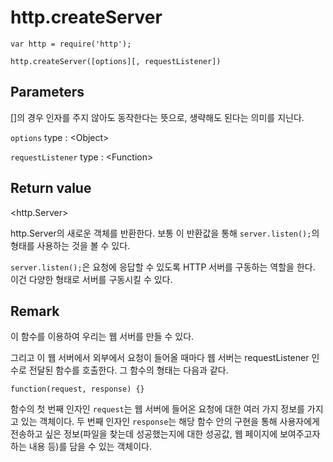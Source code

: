 # http.createServer
  
	var http = require('http');
	
	http.createServer([options][, requestListener])
  
## Parameters
  
[]의 경우 인자를 주지 않아도 동작한다는 뜻으로, 생략해도 된다는 의미를 지닌다.  
  
`options` type : &lt;Object&gt;  
  
`requestListener` type : &lt;Function&gt;  
  
## Return value
  
&lt;http.Server&gt;  
  
http.Server의 새로운 객체를 반환한다. 보통 이 반환값을 통해 `server.listen();`의 형태를 사용하는 것을 볼 수 있다.  
  
`server.listen();`은 요청에 응답할 수 있도록 HTTP 서버를 구동하는 역할을 한다. 이건 다양한 형태로 서버를 구동시킬 수 있다.  
  
## Remark
  
이 함수를 이용하여 우리는 웹 서버를 만들 수 있다.  
  
그리고 이 웹 서버에서 외부에서 요청이 들어올 때마다 웹 서버는 requestListener 인수로 전달된 함수를 호출한다. 그 함수의 형태는 다음과 같다.  
  
	function(request, response) {}
  
함수의 첫 번째 인자인 `request`는 웹 서버에 들어온 요청에 대한 여러 가지 정보를 가지고 있는 객체이다. 두 번째 인자인 `response`는 해당 함수 안의 구현을 통해 사용자에게 전송하고 싶은 정보(파일을 찾는데 성공했는지에 대한 성공값, 웹 페이지에 보여주고자 하는 내용 등)를 담을 수 있는 객체이다.  
